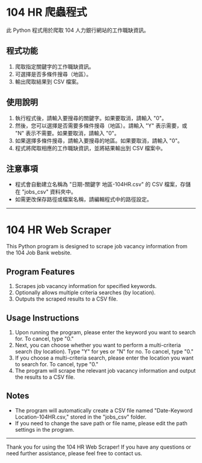 # 104 HR 爬蟲程式

此 Python 程式用於爬取 104 人力銀行網站的工作職缺資訊。

## 程式功能

1. 爬取指定關鍵字的工作職缺資訊。
2. 可選擇是否多條件搜尋（地區）。
3. 輸出爬取結果到 CSV 檔案。

## 使用說明

1. 執行程式後，請輸入要搜尋的關鍵字。如果要取消，請輸入 "0"。
2. 然後，您可以選擇是否需要多條件搜尋（地區）。請輸入 "Y" 表示需要，或 "N" 表示不需要。如果要取消，請輸入 "0"。
3. 如果選擇多條件搜尋，請輸入要搜尋的地區。如果要取消，請輸入 "0"。
4. 程式將爬取相應的工作職缺資訊，並將結果輸出到 CSV 檔案中。

## 注意事項

- 程式會自動建立名稱為 "日期-關鍵字 地區-104HR.csv" 的 CSV 檔案，存儲在 "jobs_csv" 資料夾中。
- 如需更改保存路徑或檔案名稱，請編輯程式中的路徑設定。

---


# 104 HR Web Scraper

This Python program is designed to scrape job vacancy information from the 104 Job Bank website.

## Program Features

1. Scrapes job vacancy information for specified keywords.
2. Optionally allows multiple criteria searches (by location).
3. Outputs the scraped results to a CSV file.

## Usage Instructions

1. Upon running the program, please enter the keyword you want to search for. To cancel, type "0."
2. Next, you can choose whether you want to perform a multi-criteria search (by location). Type "Y" for yes or "N" for no. To cancel, type "0."
3. If you choose a multi-criteria search, please enter the location you want to search for. To cancel, type "0."
4. The program will scrape the relevant job vacancy information and output the results to a CSV file.

## Notes

- The program will automatically create a CSV file named "Date-Keyword Location-104HR.csv," stored in the "jobs_csv" folder.
- If you need to change the save path or file name, please edit the path settings in the program.

---

Thank you for using the 104 HR Web Scraper! If you have any questions or need further assistance, please feel free to contact us.

